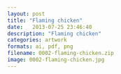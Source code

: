 ```yaml
---
layout: post
title: "Flaming chicken"
date:   2013-07-25 23:46:40
description: "Flaming chicken"
categories: artwork
formats: ai, pdf, png
filename: 0002-flaming-chicken.zip
image: 0002-flaming-chicken.jpg
---
```


